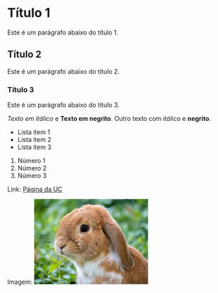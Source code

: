 # Título 1
Este é um parágrafo abaixo do título 1.

## Título 2
Este é um parágrafo abaixo do título 2.

### Título 3
Este é um parágrafo abaixo do título 3.

*Texto em itálico* e **Texto em negrito**.
Outro texto com *itálico* e **negrito**.

- Lista item 1
- Lista item 2
- Lista item 3

1. Número 1
2. Número 2
3. Número 3

Link: [Página da UC](http://www.uc.pt)


Imagem: ![Coelho](c.png)
